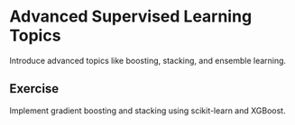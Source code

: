 # Advanced Supervised Learning Topics

Introduce advanced topics like boosting, stacking, and ensemble learning.

## Exercise

Implement gradient boosting and stacking using scikit-learn and XGBoost.

